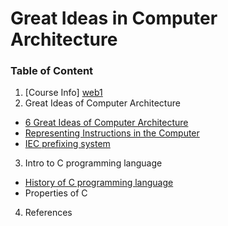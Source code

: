 # Great Ideas in Computer Architecture

### Table of Content

1. [Course Info] [web1]
2. Great Ideas of Computer Architecture
  - [6 Great Ideas of Computer Architecture][web2]
  - [Representing Instructions in the Computer][web3]
  - [IEC prefixing system][web4]
3. Intro to C programming language
  - [History of C programming language][web5]
  - Properties of C
4. References

[web1]: https://github.com/MicBrain/Great-Ideas-in-Computer-Architecture/wiki/Introduction
[web2]: https://github.com/MicBrain/Great-Ideas-in-Computer-Architecture/wiki/6-Great-Ideas-of-Computer-Architecture
[web3]: https://github.com/MicBrain/Great-Ideas-in-Computer-Architecture/wiki/Representing-Instructions-in-the-Computer
[web4]: https://github.com/MicBrain/Great-Ideas-in-Computer-Architecture/wiki/IEC-prefixing-system
[web5]: https://github.com/MicBrain/Great-Ideas-in-Computer-Architecture/wiki/History-of-C-Programming-language


